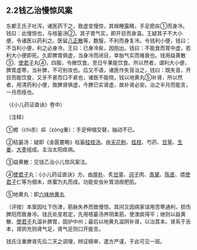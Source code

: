 ## 2.2钱乙治慢惊风案

东都王氏子吐泻，诸医药下之，致虚变慢惊，其候睡露睛，手足瘛疭①而身冷。钱曰：此慢惊也，与栝篓汤②。其子胃气实，即开目而身温。王疑其子不大小便，令诸医以药利之。医留[八正散](https://www.gmzyjc.com/read/fjx/fjx10-0.5.0.0.0.md)等，数服，不利而身复冷。令钱利小便，钱曰：不当利小便，利之必身冷。王曰：已身冷矣，因抱出。钱曰：不能食而胃中虚，若利大小便即死。久即脾胃俱虚，当身冷而闭目，幸胎气实而难衰也。钱用益黄散③、[使君子](https://www.gmzyjc.com/read/bc/bc15-0.0.1.0.0.md)丸④，四服，令微饮食。至日午果能饮食。所以然者，谓利大小便，脾胃虚寒，当补脾，不可别攻也。后又不语，诸医作失音治之，钱曰：既失音，开目而能饮食，又牙不紧而口不紧也，诸医不能晓，钱以地黄丸⑤补肾，所以然者，用清药利小便，致脾肾俱虚，今脾已实肾虚，故补肾必安。治之半月而能言，一月而痊也。

（《小儿药证直诀》卷中）

〔注释〕

①癒（chi赤）疭（zòng重）：手足伸缩交替，抽动不已。

②枯篓汤：疑即《金匮要略》枯篓[桂枝汤](https://www.gmzyjc.com/read/fjx/fjx01-0.1.0.0.0.md)。由[天花粉](https://www.gmzyjc.com/read/bc/bc03-0.1.5.0.0.md)、[桂枝](https://www.gmzyjc.com/read/bc/bc01-1.1.2.0.0.md)、芍药、[甘草](https://www.gmzyjc.com/read/bc/bc17-0.1.8.0.0.md)、[生姜](https://www.gmzyjc.com/read/bc/bc01-1.1.13.0.0.md)、[大枣](https://www.gmzyjc.com/read/bc/bc17-0.1.9.0.0.md)组成。主治太阳痉病。

③益黄散：见钱乙治小儿惊风案注。

④[使君子](https://www.gmzyjc.com/read/bc/bc15-0.0.1.0.0.md)丸：《小儿药证直诀》方。由[厚朴](https://www.gmzyjc.com/read/bc/bc04-0.0.3.0.0.md)、炙[甘草](https://www.gmzyjc.com/read/bc/bc17-0.1.8.0.0.md)、[诃子](https://www.gmzyjc.com/read/bc/bc18-0.0.7.0.0.md)肉、[青黛](https://www.gmzyjc.com/read/bc/bc03-0.4.6.0.0.md)、[陈皮](https://www.gmzyjc.com/read/bc/bc11-0.0.1.0.0.md)、煨[使君子](https://www.gmzyjc.com/read/bc/bc15-0.0.1.0.0.md)仁等为细末，炼蜜为丸而成。功能安虫补胃消疳肥肌。

⑤地黄丸：即[六味地黄丸](https://www.gmzyjc.com/read/fjx/fjx07-0.5.0.0.0.md)

〔评按〕本案因吐下伤津，筋脉失养而致慢惊。其间又因病家误用苦寒通利，损伤脾阳而致身冷。钱氏处变若定，先用梏篓汤养阴柔筋，使澳疯得平；继则以益黄散、[使君子](https://www.gmzyjc.com/read/bc/bc15-0.0.1.0.0.md)丸温补脾胃，固护中州；最后以地黄丸滋阴补肾，以治其本。肾系于舌本，肾阴充则肾气足，肾气足则口开能言。

钱氏注重脾肾先后二天之调理，辨证精审，遣方严谨，于此可见一斑。
